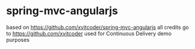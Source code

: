 spring-mvc-angularjs
====================

based on https://github.com/xvitcoder/spring-mvc-angularjs
all credits go to https://github.com/xvitcoder
used for Continuous Delivery demo purposes